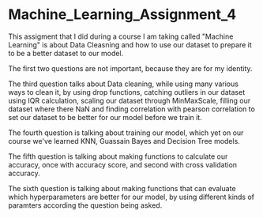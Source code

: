 # Machine_Learning_Assignment_4
This assigment that I did during a course I am taking called "Machine Learning" is about Data Cleasning and how to use our dataset to prepare it to be a better dataset to our model.

The first two questions are not important, because they are for my identity.

The third question talks about Data cleaning, while using many various ways to clean it, by using drop functions, catching outliers in our dataset using IQR calculation, scaling our dataset through MinMaxScale, filling our dataset where there NaN and finding correlation with pearson correlation to set our dataset to be better for our model before we train it.

The fourth question is talking about training our model, which yet on our course we've learned KNN, Guassain Bayes and Decision Tree models.

The fifth question is talking about making functions to calculate our accuracy, once with accuracy score, and second with cross validation accuracy.

The sixth question is talking about making functions that can evaluate which hyperparameters are better for our model, by using different kinds of paramters according the question being asked.
